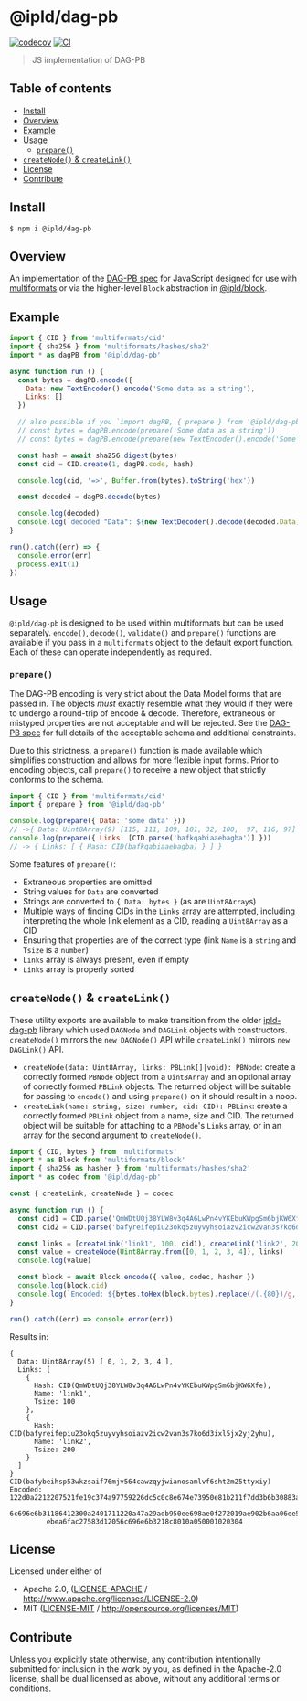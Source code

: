 # @ipld/dag-pb <!-- omit in toc -->

[![codecov](https://img.shields.io/codecov/c/github/ipld/js-dag-pb.svg?style=flat-square)](https://codecov.io/gh/ipld/js-dag-pb)
[![CI](https://img.shields.io/github/workflow/status/ipld/js-dag-pb/test%20&%20maybe%20release/master?style=flat-square)](https://github.com/ipld/js-dag-pb/actions/workflows/js-test-and-release.yml)

> JS implementation of DAG-PB

## Table of contents <!-- omit in toc -->

- [Install](#install)
- [Overview](#overview)
- [Example](#example)
- [Usage](#usage)
  - [`prepare()`](#prepare)
- [`createNode()` & `createLink()`](#createnode--createlink)
- [License](#license)
- [Contribute](#contribute)

## Install

```console
$ npm i @ipld/dag-pb
```

## Overview

An implementation of the [DAG-PB spec](https://github.com/ipld/specs/blob/master/block-layer/codecs/dag-pb.md) for JavaScript designed for use with [multiformats](https://github.com/multiformats/js-multiformats) or via the higher-level `Block` abstraction in [@ipld/block](https://github.com/ipld/js-block).

## Example

```js
import { CID } from 'multiformats/cid'
import { sha256 } from 'multiformats/hashes/sha2'
import * as dagPB from '@ipld/dag-pb'

async function run () {
  const bytes = dagPB.encode({
    Data: new TextEncoder().encode('Some data as a string'),
    Links: []
  })

  // also possible if you `import dagPB, { prepare } from '@ipld/dag-pb'`
  // const bytes = dagPB.encode(prepare('Some data as a string'))
  // const bytes = dagPB.encode(prepare(new TextEncoder().encode('Some data as a string')))

  const hash = await sha256.digest(bytes)
  const cid = CID.create(1, dagPB.code, hash)

  console.log(cid, '=>', Buffer.from(bytes).toString('hex'))

  const decoded = dagPB.decode(bytes)

  console.log(decoded)
  console.log(`decoded "Data": ${new TextDecoder().decode(decoded.Data)}`)
}

run().catch((err) => {
  console.error(err)
  process.exit(1)
})
```

## Usage

`@ipld/dag-pb` is designed to be used within multiformats but can be used separately. `encode()`, `decode()`, `validate()` and `prepare()` functions are available if you pass in a `multiformats` object to the default export function. Each of these can operate independently as required.

### `prepare()`

The DAG-PB encoding is very strict about the Data Model forms that are passed in. The objects *must* exactly resemble what they would if they were to undergo a round-trip of encode & decode. Therefore, extraneous or mistyped properties are not acceptable and will be rejected. See the [DAG-PB spec](https://github.com/ipld/specs/blob/master/block-layer/codecs/dag-pb.md) for full details of the acceptable schema and additional constraints.

Due to this strictness, a `prepare()` function is made available which simplifies construction and allows for more flexible input forms. Prior to encoding objects, call `prepare()` to receive a new object that strictly conforms to the schema.

```js
import { CID } from 'multiformats/cid'
import { prepare } from '@ipld/dag-pb'

console.log(prepare({ Data: 'some data' }))
// ->{ Data: Uint8Array(9) [115, 111, 109, 101, 32, 100,  97, 116, 97] }
console.log(prepare({ Links: [CID.parse('bafkqabiaaebagba')] }))
// -> { Links: [ { Hash: CID(bafkqabiaaebagba) } ] }
```

Some features of `prepare()`:

- Extraneous properties are omitted
- String values for `Data` are converted
- Strings are converted to `{ Data: bytes }` (as are `Uint8Array`s)
- Multiple ways of finding CIDs in the `Links` array are attempted, including interpreting the whole link element as a CID, reading a `Uint8Array` as a CID
- Ensuring that properties are of the correct type (link `Name` is a `string` and `Tsize` is a `number`)
- `Links` array is always present, even if empty
- `Links` array is properly sorted

## `createNode()` & `createLink()`

These utility exports are available to make transition from the older [ipld-dag-pb](https://github.com/ipld/js-ipld-dag-pb) library which used `DAGNode` and `DAGLink` objects with constructors. `createNode()` mirrors the `new DAGNode()` API while `createLink()` mirrors `new DAGLink()` API.

- `createNode(data: Uint8Array, links: PBLink[]|void): PBNode`: create a correctly formed `PBNode` object from a `Uint8Array` and an optional array of correctly formed `PBLink` objects. The returned object will be suitable for passing to `encode()` and using `prepare()` on it should result in a noop.
- `createLink(name: string, size: number, cid: CID): PBLink`: create a correctly formed `PBLink` object from a name, size and CID. The returned object will be suitable for attaching to a `PBNode`'s `Links` array, or in an array for the second argument to `createNode()`.

```js
import { CID, bytes } from 'multiformats'
import * as Block from 'multiformats/block'
import { sha256 as hasher } from 'multiformats/hashes/sha2'
import * as codec from '@ipld/dag-pb'

const { createLink, createNode } = codec

async function run () {
  const cid1 = CID.parse('QmWDtUQj38YLW8v3q4A6LwPn4vYKEbuKWpgSm6bjKW6Xfe')
  const cid2 = CID.parse('bafyreifepiu23okq5zuyvyhsoiazv2icw2van3s7ko6d3ixl5jx2yj2yhu')

  const links = [createLink('link1', 100, cid1), createLink('link2', 200, cid2)]
  const value = createNode(Uint8Array.from([0, 1, 2, 3, 4]), links)
  console.log(value)

  const block = await Block.encode({ value, codec, hasher })
  console.log(block.cid)
  console.log(`Encoded: ${bytes.toHex(block.bytes).replace(/(.{80})/g, '$1\n         ')}`)
}

run().catch((err) => console.error(err))
```

Results in:

    {
      Data: Uint8Array(5) [ 0, 1, 2, 3, 4 ],
      Links: [
        {
          Hash: CID(QmWDtUQj38YLW8v3q4A6LwPn4vYKEbuKWpgSm6bjKW6Xfe),
          Name: 'link1',
          Tsize: 100
        },
        {
          Hash: CID(bafyreifepiu23okq5zuyvyhsoiazv2icw2van3s7ko6d3ixl5jx2yj2yhu),
          Name: 'link2',
          Tsize: 200
        }
      ]
    }
    CID(bafybeihsp53wkzsaif76mjv564cawzqyjwianosamlvf6sht2m25ttyxiy)
    Encoded: 122d0a2212207521fe19c374a97759226dc5c0c8e674e73950e81b211f7dd3b6b30883a08a511205
             6c696e6b31186412300a2401711220a47a29adb950ee698ae0f272019ae902b6aa06ee5f53bc3da2
             ebea6fac27583d12056c696e6b3218c8010a050001020304

## License

Licensed under either of

- Apache 2.0, ([LICENSE-APACHE](LICENSE-APACHE) / <http://www.apache.org/licenses/LICENSE-2.0>)
- MIT ([LICENSE-MIT](LICENSE-MIT) / <http://opensource.org/licenses/MIT>)

## Contribute

Unless you explicitly state otherwise, any contribution intentionally submitted for inclusion in the work by you, as defined in the Apache-2.0 license, shall be dual licensed as above, without any additional terms or conditions.
